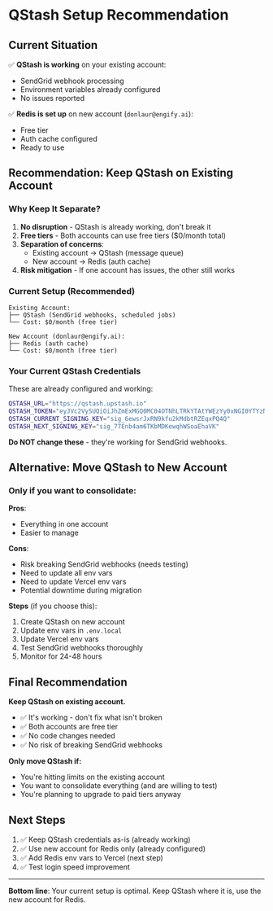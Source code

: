 # QStash Setup Recommendation

## Current Situation

✅ **QStash is working** on your existing account:

- SendGrid webhook processing
- Environment variables already configured
- No issues reported

✅ **Redis is set up** on new account (`donlaur@engify.ai`):

- Free tier
- Auth cache configured
- Ready to use

## Recommendation: **Keep QStash on Existing Account**

### Why Keep It Separate?

1. **No disruption** - QStash is already working, don't break it
2. **Free tiers** - Both accounts can use free tiers ($0/month total)
3. **Separation of concerns**:
   - Existing account → QStash (message queue)
   - New account → Redis (auth cache)
4. **Risk mitigation** - If one account has issues, the other still works

### Current Setup (Recommended)

```
Existing Account:
├── QStash (SendGrid webhooks, scheduled jobs)
└── Cost: $0/month (free tier)

New Account (donlaur@engify.ai):
├── Redis (auth cache)
└── Cost: $0/month (free tier)
```

### Your Current QStash Credentials

These are already configured and working:

```bash
QSTASH_URL="https://qstash.upstash.io"
QSTASH_TOKEN="eyJVc2VySUQiOiJhZmExMGQ0MC04OTNhLTRkYTAtYWEzYy0xNGI0YTYzNjQ5MDciLCJQYXNzd29yZCI6ImRkYmE5NGFlNTBjZTQ0ZjM5NWEzNWMzMjYxYTAwZWU3In0="
QSTASH_CURRENT_SIGNING_KEY="sig_6ewsrJxRN9kfu2kMdbtRZEqxPQ4Q"
QSTASH_NEXT_SIGNING_KEY="sig_77Enb4am6TKbMDKewqhWSoaEhaVK"
```

**Do NOT change these** - they're working for SendGrid webhooks.

## Alternative: Move QStash to New Account

### Only if you want to consolidate:

**Pros**:

- Everything in one account
- Easier to manage

**Cons**:

- Risk breaking SendGrid webhooks (needs testing)
- Need to update all env vars
- Need to update Vercel env vars
- Potential downtime during migration

**Steps** (if you choose this):

1. Create QStash on new account
2. Update env vars in `.env.local`
3. Update Vercel env vars
4. Test SendGrid webhooks thoroughly
5. Monitor for 24-48 hours

## Final Recommendation

**Keep QStash on existing account.**

- ✅ It's working - don't fix what isn't broken
- ✅ Both accounts are free tier
- ✅ No code changes needed
- ✅ No risk of breaking SendGrid webhooks

**Only move QStash if:**

- You're hitting limits on the existing account
- You want to consolidate everything (and are willing to test)
- You're planning to upgrade to paid tiers anyway

## Next Steps

1. ✅ Keep QStash credentials as-is (already working)
2. ✅ Use new account for Redis only (already configured)
3. ✅ Add Redis env vars to Vercel (next step)
4. ✅ Test login speed improvement

---

**Bottom line**: Your current setup is optimal. Keep QStash where it is, use the new account for Redis.
